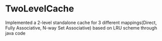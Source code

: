 # TwoLevelCache
Implemented a 2-level standalone cache for 3 different mappings(Direct, Fully Associative, N-way Set Associative) based on LRU scheme through java code
